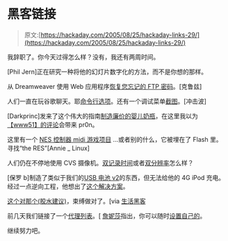 # 黑客链接

> 原文:[https://hackaday.com/2005/08/25/hackaday-links-29/](https://hackaday.com/2005/08/25/hackaday-links-29/)

我辞职了。你今天过得怎么样？没有，我还有两周时间。

[Phil Jern]正在研究一种将他的幻灯片数字化的方法，而不是你想的那样。

从 Dreamweaver 使用 Web 应用程序[恢复您忘记的 FTP 密码](http://www.apptools.com/password.php)。[克鲁兹]

人们一直在玩谷歌聊天。耶[命令行选项](http://www.neowin.net/comments.php?id=30088&category=software)。还有一个调试菜单[截图](http://www.neowin.net/forum/uploads/post-125273-1124895336.jpg)。[冲击波]

[Darkprinc]发来了这个伟大的指南[制造廉价的婴儿奶瓶](http://1235icancount.blogspot.com/2005/08/baby-bottle-for-less.html)，在这里我以为[【www51】的评论](http://www.hackaday.com/entry/1234000810055880/#c409934)会带来 pr0n。

这里有一个 [NES 控制器 midi 游戏项目](http://www.recyclism.com/) …或者别的什么，它被埋在了 Flash 里。寻找“the RES”[Annie _ Linux]

人们仍在不停地使用 CVS 摄像机。[双记录时间](http://camerahacks.10.forumer.com/viewtopic.php?t=694)或者[双分辨率](http://camerahacks.10.forumer.com/viewtopic.php?t=837)怎么样？

[保罗 b]制造了类似于我们的[USB 电池 v2](http://www.hackaday.com/entry/1234000270029372/)的东西，但无法给他的 4G iPod 充电。经过一点逆向工程，他想出了[这个解决方案](http://www.weblogsinc.com/common/images/7559113700156434.JPG)。

[这个对那个(胶水建议)](http://www.thistothat.com/)，束缚做对了。[via [生活黑客](http://www.lifehacker.com)

前几天我们链接了一个[代理列表](http://www.omgwtf.us)。[ [詹妮莎](http://www.janitha.com/)指出，你可以随时[设置自己的](http://www.jmarshall.com/tools/cgiproxy/)。

继续努力吧。